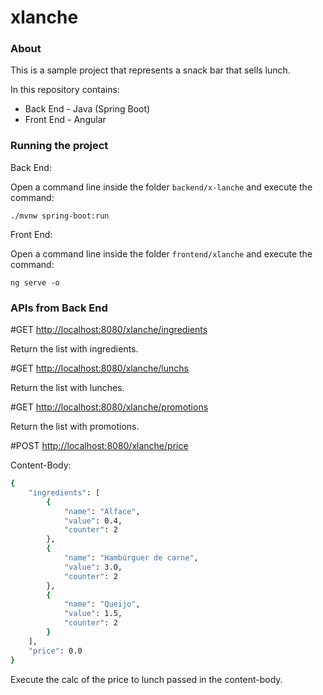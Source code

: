 # xlanche

### About
This is a sample project that represents a snack bar that sells lunch.

In this repository contains:
 - Back End - Java (Spring Boot)
 - Front End - Angular


### Running the project

Back End:

Open a command line inside the folder `backend/x-lanche` and execute the command:

`./mvnw spring-boot:run`

Front End:

Open a command line inside the folder `frontend/xlanche` and execute the command:

`ng serve -o`


### APIs from Back End

#GET [http://localhost:8080/xlanche/ingredients](http://localhost:8080/xlanche/ingredients)

Return the list with ingredients.

#GET [http://localhost:8080/xlanche/lunchs](http://localhost:8080/xlanche/lunchs)

Return the list with lunches.

#GET [http://localhost:8080/xlanche/promotions](http://localhost:8080/xlanche/promotions)

Return the list with promotions.

#POST [http://localhost:8080/xlanche/price](http://localhost:8080/xlanche/price)

Content-Body:
```sh
{
    "ingredients": [
        {
            "name": "Alface",
            "value": 0.4,
            "counter": 2
        },
        {
            "name": "Hambúrguer de carne",
            "value": 3.0,
            "counter": 2
        },
        {
            "name": "Queijo",
            "value": 1.5,
            "counter": 2
        }
    ],
    "price": 0.0
}
```

Execute the calc of the price to lunch passed in the content-body.